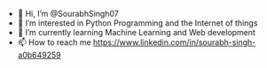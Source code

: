 - 👋 Hi, I’m @SourabhSingh07
- 👀 I’m interested in Python Programming and the Internet of things
- 🌱 I’m currently learning Machine Learning and Web development
- 📫 How to reach me https://www.linkedin.com/in/sourabh-singh-a0b649259

<!---
SourabhSingh07/SourabhSingh07 is a ✨ special ✨ repository because its `README.md` (this file) appears on your GitHub profile.
You can click the Preview link to take a look at your changes.
--->
